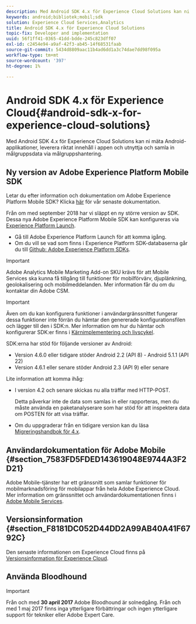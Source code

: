 ```yaml
---
description: Med Android SDK 4.x för Experience Cloud Solutions kan ni mäta Android-applikationer, leverera riktat innehåll i appen och utnyttja och samla in målgruppsdata via målgruppshantering.
keywords: android;bibliotek;mobil;sdk
solution: Experience Cloud Services,Analytics
title: Android SDK 4.x för Experience Cloud Solutions
topic-fix: Developer and implementation
uuid: 56f1ff41-0365-41dd-bdde-245c823dff07
exl-id: c2454e94-a9af-42f3-ab45-14f68531faab
source-git-commit: 5434d8809aac11b4ad6dd1a3c74dae7dd98f095a
workflow-type: tm+mt
source-wordcount: '397'
ht-degree: 1%

---
```


# Android SDK 4.x för Experience Cloud{#android-sdk-x-for-experience-cloud-solutions}

Med Android SDK 4.x för Experience Cloud Solutions kan ni mäta Android-applikationer, leverera riktat innehåll i appen och utnyttja och samla in målgruppsdata via målgruppshantering.

## Ny version av Adobe Experience Platform Mobile SDK

Letar du efter information och dokumentation om Adobe Experience Platform Mobile SDK? Klicka [här](https://aep-sdks.gitbook.io/docs/) för vår senaste dokumentation.

Från om med september 2018 har vi släppt en ny större version av SDK. Dessa nya Adobe Experience Platform Mobile SDK kan konfigureras via [Experience Platform Launch](https://www.adobe.com/experience-platform/launch.html).

* Gå till Adobe Experience Platform Launch för att komma igång.
* Om du vill se vad som finns i Experience Platform SDK-databaserna går du till [Github: Adobe Experience Platform SDKs](https://github.com/Adobe-Marketing-Cloud/acp-sdks).

>[!IMPORTANT]
>
>Adobe Analytics Mobile Marketing Add-on SKU krävs för att Mobile Services ska kunna få tillgång till funktioner för mobilförvärv, djuplänkning, geolokalisering och mobilmeddelanden. Mer information får du om du kontaktar din Adobe CSM.

>[!IMPORTANT]
>
>Även om du kan konfigurera funktioner i användargränssnittet fungerar dessa funktioner inte förrän du hämtar den genererade konfigurationsfilen och lägger till den i SDK:n. Mer information om hur du hämtar och konfigurerar SDK:er finns i [Kärnimplementering och livscykel](/help/android/getting-started/dev-qs.md).

SDK:erna har stöd för följande versioner av Android:

* Version 4.6.0 eller tidigare stöder Android 2.2 (API 8) - Android 5.1.1 (API 22)
* Version 4.6.1 eller senare stöder Android 2.3 (API 9) eller senare

Lite information att komma ihåg:

* I version 4.2 och senare skickas nu alla träffar med HTTP-POST.

   Detta påverkar inte de data som samlas in eller rapporteras, men du måste använda en paketanalyserare som har stöd för att inspektera data om POSTEN för att visa träffar.

* Om du uppgraderar från en tidigare version kan du läsa [Migreringshandbok för 4.x](/help/android/getting-started/migration-v3.md).

## Användardokumentation för Adobe Mobile {#section_7583FD5FDED143619048E9744A3F2D21}

Adobe Mobile-tjänster har ett gränssnitt som samlar funktioner för mobilmarknadsföring för mobilappar från hela Adobe Experience Cloud. Mer information om gränssnittet och användardokumentationen finns i [Adobe Mobile Services](/help/using/home.md).

## Versionsinformation {#section_F8181DC052D44DD2A99AB40A41F6792C}

Den senaste informationen om Experience Cloud finns på [Versionsinformation för Experience Cloud](/help/using/home.md).

## Använda Bloodhound

>[!IMPORTANT]
>
>Från och med **30 april 2017** Adobe Bloodhound är solnedgång. Från och med 1 maj 2017 finns inga ytterligare förbättringar och ingen ytterligare support för tekniker eller Adobe Expert Care.
